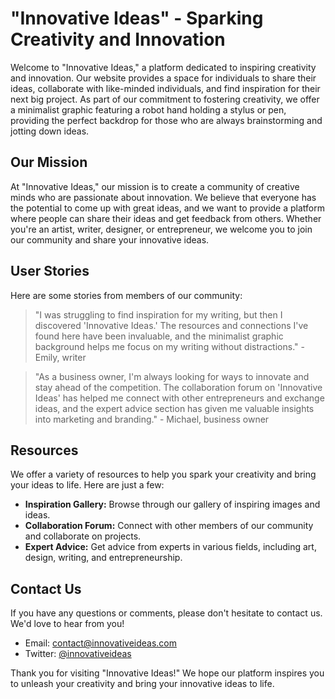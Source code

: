 <!--font:Orbitron-->

# "Innovative Ideas" - Sparking Creativity and Innovation

Welcome to "Innovative Ideas," a platform dedicated to inspiring creativity and innovation. Our website provides a space for individuals to share their ideas, collaborate with like-minded individuals, and find inspiration for their next big project. As part of our commitment to fostering creativity, we offer a minimalist graphic featuring a robot hand holding a stylus or pen, providing the perfect backdrop for those who are always brainstorming and jotting down ideas.

## Our Mission

At "Innovative Ideas," our mission is to create a community of creative minds who are passionate about innovation. We believe that everyone has the potential to come up with great ideas, and we want to provide a platform where people can share their ideas and get feedback from others. Whether you're an artist, writer, designer, or entrepreneur, we welcome you to join our community and share your innovative ideas.

## User Stories

Here are some stories from members of our community:

> "I was struggling to find inspiration for my writing, but then I discovered 'Innovative Ideas.' The resources and connections I've found here have been invaluable, and the minimalist graphic background helps me focus on my writing without distractions." - Emily, writer

> "As a business owner, I'm always looking for ways to innovate and stay ahead of the competition. The collaboration forum on 'Innovative Ideas' has helped me connect with other entrepreneurs and exchange ideas, and the expert advice section has given me valuable insights into marketing and branding." - Michael, business owner

## Resources

We offer a variety of resources to help you spark your creativity and bring your ideas to life. Here are just a few:

- **Inspiration Gallery:** Browse through our gallery of inspiring images and ideas.
- **Collaboration Forum:** Connect with other members of our community and collaborate on projects.
- **Expert Advice:** Get advice from experts in various fields, including art, design, writing, and entrepreneurship.

## Contact Us

If you have any questions or comments, please don't hesitate to contact us. We'd love to hear from you!

- Email: [contact@innovativeideas.com](#)
- Twitter: [@innovativeideas](#)

Thank you for visiting "Innovative Ideas!" We hope our platform inspires you to unleash your creativity and bring your innovative ideas to life.

<!--

Write me content for website with wallpaper which alt text is:

"A wallpaper featuring a minimalist graphic of a robot hand holding a stylus or pen, with a space for taking notes or sketching ideas."

The name/title of the page should not be 1:1 copy of the alt text but rather a real content of the website which is using this wallpaper.

- Use markdown format 
- Start with heading
- Heading should be short and concise
- The content should look like a real website 
- The website should not be about the wallpaper, wallpaper is just a related background
- Heading should be contain work "wallpaper" or "background"
- Include real sections like references, contact, user stories, etc. use things relevant to the page purpose.
- Feel free to use structure like headings, bullets, numbering, blockquotes, paragraphs, horizontal lines, etc.
- You can use formatting like bold or _italic_
- You can include UTF-8 emojis
- Links should be only #hash anchors (and you can refer to the document itself)
- Do not include images


---


# "Innovative Ideas" Wallpaper Background for Creative Minds

Welcome to "Innovative Ideas," a platform that inspires creativity and innovation. Our website provides a space for individuals to share their ideas, collaborate with like-minded individuals, and find inspiration for their next big project. Our minimalist wallpaper featuring a robot hand holding a stylus or pen is the perfect background for those who are always brainstorming and jotting down ideas.

## Our Mission

Our mission is to foster a community of creative minds who are passionate about innovation. We believe that everyone has the potential to come up with great ideas, and we want to provide a platform where people can share their ideas and get feedback from others. Whether you're an artist, writer, designer, or entrepreneur, we welcome you to join our community and share your innovative ideas.

## User Stories

Here are some stories from our users:

> "I was struggling to come up with new ideas for my art projects, but then I found 'Innovative Ideas.' The community here is so supportive, and I've gotten some great feedback on my work. Plus, the wallpaper is super cool!" - Sarah, artist

> "As an entrepreneur, I'm always looking for new ways to innovate and improve my business. The resources and connections I've found on 'Innovative Ideas' have been invaluable." - John, business owner

## Resources

We offer a variety of resources to help you spark your creativity and bring your ideas to life. Here are just a few:

- **Inspiration Gallery:** Browse through our gallery of inspiring images and ideas.
- **Collaboration Forum:** Connect with other members of our community and collaborate on projects.
- **Expert Advice:** Get advice from experts in various fields, including art, design, writing, and entrepreneurship.

## Contact Us

If you have any questions or comments, please don't hesitate to contact us. We'd love to hear from you!

- Email: [contact@innovativeideas.com](#)
- Twitter: [@innovativeideas](#)

Thank you for visiting "Innovative Ideas!" We hope our platform inspires you to unleash your creativity and bring your innovative ideas to life.


---


Heading should not include word "wallpaper". The website should not be about the wallpaper itself, wallpaper is just a related background, rewrite whole content.


---


# "Innovative Ideas" - Sparking Creativity and Innovation

Welcome to "Innovative Ideas," a platform dedicated to inspiring creativity and innovation. Our website provides a space for individuals to share their ideas, collaborate with like-minded individuals, and find inspiration for their next big project. As part of our commitment to fostering creativity, we offer a minimalist graphic featuring a robot hand holding a stylus or pen, providing the perfect backdrop for those who are always brainstorming and jotting down ideas.

## Our Mission

At "Innovative Ideas," our mission is to create a community of creative minds who are passionate about innovation. We believe that everyone has the potential to come up with great ideas, and we want to provide a platform where people can share their ideas and get feedback from others. Whether you're an artist, writer, designer, or entrepreneur, we welcome you to join our community and share your innovative ideas.

## User Stories

Here are some stories from members of our community:

> "I was struggling to find inspiration for my writing, but then I discovered 'Innovative Ideas.' The resources and connections I've found here have been invaluable, and the minimalist graphic background helps me focus on my writing without distractions." - Emily, writer

> "As a business owner, I'm always looking for ways to innovate and stay ahead of the competition. The collaboration forum on 'Innovative Ideas' has helped me connect with other entrepreneurs and exchange ideas, and the expert advice section has given me valuable insights into marketing and branding." - Michael, business owner

## Resources

We offer a variety of resources to help you spark your creativity and bring your ideas to life. Here are just a few:

- **Inspiration Gallery:** Browse through our gallery of inspiring images and ideas.
- **Collaboration Forum:** Connect with other members of our community and collaborate on projects.
- **Expert Advice:** Get advice from experts in various fields, including art, design, writing, and entrepreneurship.

## Contact Us

If you have any questions or comments, please don't hesitate to contact us. We'd love to hear from you!

- Email: [contact@innovativeideas.com](#)
- Twitter: [@innovativeideas](#)

Thank you for visiting "Innovative Ideas!" We hope our platform inspires you to unleash your creativity and bring your innovative ideas to life.

-->
